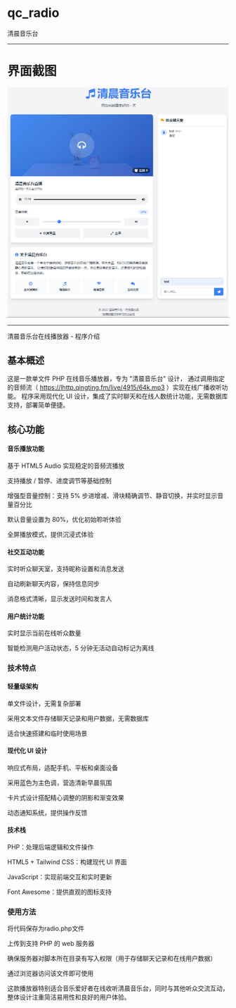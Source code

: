 # qc_radio
清晨音乐台

----
# 界面截图

<img src="https://raw.githubusercontent.com/mickeywaley/qc_radio/refs/heads/main/%E7%95%8C%E9%9D%A2001.png"   />

----

清晨音乐台在线播放器 - 程序介绍

## 基本概述

这是一款单文件 PHP 在线音乐播放器，专为 "清晨音乐台" 设计，
通过调用指定的音频流（ https://lhttp.qingting.fm/live/4915/64k.mp3 ）实现在线广播收听功能。
程序采用现代化 UI 设计，集成了实时聊天和在线人数统计功能，无需数据库支持，部署简单便捷。

## 核心功能

#### 音乐播放功能

基于 HTML5 Audio 实现稳定的音频流播放

支持播放 / 暂停、进度调节等基础控制

增强型音量控制：支持 5% 步进增减、滑块精确调节、静音切换，并实时显示音量百分比

默认音量设置为 80%，优化初始聆听体验

全屏播放模式，提供沉浸式体验

#### 社交互动功能

实时听众聊天室，支持昵称设置和消息发送

自动刷新聊天内容，保持信息同步

消息格式清晰，显示发送时间和发言人

#### 用户统计功能

实时显示当前在线听众数量

智能检测用户活动状态，5 分钟无活动自动标记为离线

### 技术特点

#### 轻量级架构

单文件设计，无需复杂部署

采用文本文件存储聊天记录和用户数据，无需数据库

适合快速搭建和临时使用场景

#### 现代化 UI 设计

响应式布局，适配手机、平板和桌面设备

采用蓝色为主色调，营造清新早晨氛围

卡片式设计搭配精心调整的阴影和渐变效果

动态通知系统，提供操作反馈

#### 技术栈

PHP：处理后端逻辑和文件操作

HTML5 + Tailwind CSS：构建现代 UI 界面

JavaScript：实现前端交互和实时更新

Font Awesome：提供直观的图标支持

### 使用方法

将代码保存为radio.php文件

上传到支持 PHP 的 web 服务器

确保服务器对脚本所在目录有写入权限（用于存储聊天记录和在线用户数据）

通过浏览器访问该文件即可使用

这款播放器特别适合音乐爱好者在线收听清晨音乐台，同时与其他听众交流互动，整体设计注重简洁易用性和良好的用户体验。
